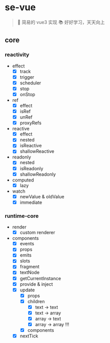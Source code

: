 # se-vue

> 📝 简易的 vue3 实现
> 📚 好好学习，天天向上

## core

### reactivity

- effect
  - [x] track
  - [x] trigger
  - [x] scheduler
  - [x] stop
  - [x] onStop

- ref
  - [x] effect
  - [x] isRef
  - [x] unRef
  - [x] proxyRefs

- reactive
  - [x] effect
  - [x] nested
  - [x] isReactive
  - [x] shallowReactive

- readonly
  - [x] nested
  - [x] isReadonly
  - [x] shallowReadonly

- computed
  - [x] lazy

- watch
  - [x] newValue & oldValue
  - [x] immediate

### runtime-core

- render
  - [x] custom renderer

- components
  - [x] events
  - [x] props
  - [x] emits
  - [x] slots
  - [x] fragment
  - [x] textNode
  - [x] getCurrentInstance
  - [x] provide & inject
  - [x] update
    - [x] props
    - [x] children
      - [x] text -> text
      - [x] text -> array
      - [x] array -> text
      - [x] array -> array !!!
    - [x] components
  - [x] nextTick
